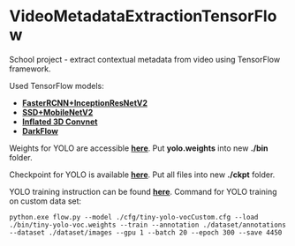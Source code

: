 # VideoMetadataExtractionTensorFlow
School project - extract contextual metadata from video using TensorFlow framework.

Used TensorFlow models:<p/>
* <a href="https://tfhub.dev/google/faster_rcnn/openimages_v4/inception_resnet_v2/1" target="_blank">**FasterRCNN+InceptionResNetV2**</a>
* <a href="https://tfhub.dev/google/openimages_v4/ssd/mobilenet_v2/1" target="_blank">**SSD+MobileNetV2**</a>
* <a href="https://tfhub.dev/deepmind/i3d-kinetics-600/1" target="_blank">**Inflated 3D Convnet**</a>
* <a href="https://github.com/thtrieu/darkflow" target="_blank">**DarkFlow**</a>

Weights for YOLO are accessible <a href="https://drive.google.com/open?id=1EMLSQpShqaLLNhUIFNbWIHPoTqRjKIAo" target="_blank">**here**</a>. Put **yolo.weights** into new **./bin** folder.

Checkpoint for YOLO is available <a href="https://drive.google.com/file/d/1RiGuBkW3W_hiU7F3tNXSm5wQAq7A2zOG/view?usp=sharing" target="_blank">**here**</a>. Put all files into new **./ckpt** folder.

YOLO training instruction can be found <a href="https://github.com/thtrieu/darkflow#training-on-your-own-dataset" target="_blank">**here**</a>.
Command for YOLO training on custom data set:
```
python.exe flow.py --model ./cfg/tiny-yolo-vocCustom.cfg --load ./bin/tiny-yolo-voc.weights --train --annotation ./dataset/annotations --dataset ./dataset/images --gpu 1 --batch 20 --epoch 300 --save 4450
```
